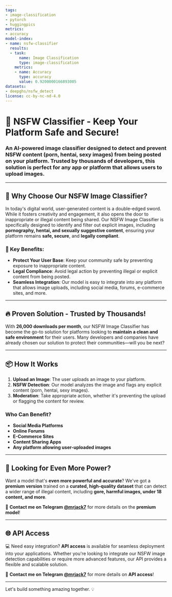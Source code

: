 ```yaml
---
tags:
- image-classification
- pytorch
- huggingpics
metrics:
- accuracy
model-index:
- name: nsfw-classifier
  results:
  - task:
      name: Image Classification
      type: image-classification
    metrics:
    - name: Accuracy
      type: accuracy
      value: 0.9200000166893005
datasets:
- deepghs/nsfw_detect
license: cc-by-nc-nd-4.0
---
```


# 🚫 NSFW Classifier - Keep Your Platform Safe and Secure!

### An AI-powered image classifier designed to detect and prevent NSFW content (porn, hentai, sexy images) from being posted on your platform. Trusted by thousands of developers, this solution is perfect for any app or platform that allows users to upload images.

---

## 🚀 Why Choose Our NSFW Image Classifier?

In today's digital world, user-generated content is a double-edged sword. While it fosters creativity and engagement, it also opens the door to inappropriate or illegal content being shared. Our NSFW Image Classifier is specifically designed to identify and filter out explicit images, including **pornography, hentai, and sexually suggestive content**, ensuring your platform remains **safe, secure**, and **legally compliant**.

### 🌟 Key Benefits:
- **Protect Your User Base**: Keep your community safe by preventing exposure to inappropriate content.
- **Legal Compliance**: Avoid legal action by preventing illegal or explicit content from being posted.
- **Seamless Integration**: Our model is easy to integrate into any platform that allows image uploads, including social media, forums, e-commerce sites, and more.

---

## 🔥 Proven Solution - Trusted by Thousands!

With **26,000 downloads per month**, our NSFW Image Classifier has become the go-to solution for platforms looking to **maintain a clean and safe environment** for their users. Many developers and companies have already chosen our solution to protect their communities—will you be next?

---

## 📦 How It Works

1. **Upload an Image**: The user uploads an image to your platform.
2. **NSFW Detection**: Our model analyzes the image and flags any explicit content (porn, hentai, sexy images).
3. **Moderation**: Take appropriate action, whether it's preventing the upload or flagging the content for review.

### **Who Can Benefit?**
- **Social Media Platforms**
- **Online Forums**
- **E-Commerce Sites**
- **Content Sharing Apps**
- **Any platform allowing user-uploaded images**

---

## 🚀 Looking for Even More Power?

Want a model that's **even more powerful and accurate**? We've got a **premium version** trained on a **curated, high-quality dataset** that can detect a wider range of illegal content, including **gore, harmful images, under 18 content, and more**.

📩 **Contact me on Telegram [@mrjack7](https://t.me/mrjack7)** for more details on the **premium model**!

---

## 🌐 API Access

💻 Need easy integration? **API access** is available for seamless deployment into your applications. Whether you're looking to integrate our NSFW image detection capabilities or require more advanced features, our API provides a flexible and scalable solution.

📩 **Contact me on Telegram [@mrjack7](https://t.me/mrjack7)** for more details on **API access**!

---

Let's build something amazing together. 💡
